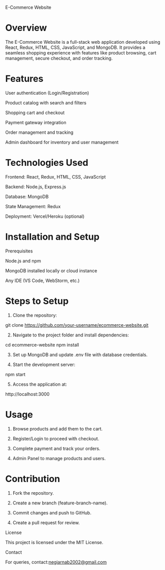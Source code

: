 E-Commerce Website

# Overview

The E-Commerce Website is a full-stack web application developed using React, Redux, HTML, CSS, JavaScript, and MongoDB. It provides a seamless shopping experience with features like product browsing, cart management, secure checkout, and order tracking.

# Features

User authentication (Login/Registration)

Product catalog with search and filters

Shopping cart and checkout

Payment gateway integration

Order management and tracking

Admin dashboard for inventory and user management


# Technologies Used

Frontend: React, Redux, HTML, CSS, JavaScript

Backend: Node.js, Express.js

Database: MongoDB

State Management: Redux

Deployment: Vercel/Heroku (optional)


# Installation and Setup

Prerequisites

Node.js and npm

MongoDB installed locally or cloud instance

Any IDE (VS Code, WebStorm, etc.)


# Steps to Setup

1. Clone the repository:

git clone https://github.com/your-username/ecommerce-website.git


2. Navigate to the project folder and install dependencies:

cd ecommerce-website
npm install


3. Set up MongoDB and update .env file with database credentials.


4. Start the development server:

npm start


5. Access the application at:

http://localhost:3000



# Usage

1. Browse products and add them to the cart.


2. Register/Login to proceed with checkout.


3. Complete payment and track your orders.


4. Admin Panel to manage products and users.



# Contribution

1. Fork the repository.


2. Create a new branch (feature-branch-name).


3. Commit changes and push to GitHub.


4. Create a pull request for review.



License

This project is licensed under the MIT License.

Contact

For queries, 
contact:negiarnab2002@gmail.com

